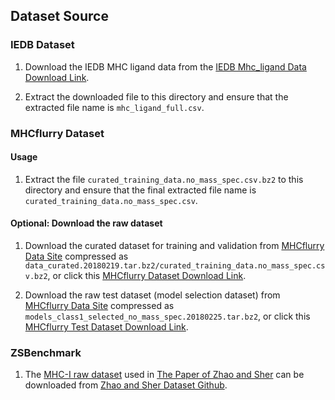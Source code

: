 ## Dataset Source

### IEDB Dataset
1. Download the IEDB MHC ligand data from the [IEDB Mhc_ligand Data Download Link](https://www.iedb.org/downloader.php?file_name=doc/mhc_ligand_full_single_file.zip).

2. Extract the downloaded file to this directory and ensure that the extracted file name is `mhc_ligand_full.csv`.

### MHCflurry Dataset

#### Usage
1. Extract the file `curated_training_data.no_mass_spec.csv.bz2` to this directory and ensure that the final extracted file name is `curated_training_data.no_mass_spec.csv`.

#### Optional: Download the raw dataset
1. Download the curated dataset for training and validation from [MHCflurry Data Site](https://data.mendeley.com/datasets/8pz43nvvxh/1) compressed as `data_curated.20180219.tar.bz2/curated_training_data.no_mass_spec.csv.bz2`, or click this [MHCflurry Dataset Download Link](https://data.mendeley.com/public-files/datasets/8pz43nvvxh/files/1f2a42bb-9393-4442-b501-270d500dab37/file_downloaded).

2. Download the raw test dataset (model selection dataset) from [MHCflurry Data Site](https://data.mendeley.com/datasets/8pz43nvvxh/1) compressed as `models_class1_selected_no_mass_spec.20180225.tar.bz2`, or click this [MHCflurry Test Dataset Download Link](https://data.mendeley.com/public-files/datasets/8pz43nvvxh/files/44cc86f1-6452-4445-bf40-0121cb67221d/file_downloaded).

### ZSBenchmark
1. The [MHC-I raw dataset](https://doi.org/10.1371/journal.pcbi.1006457.s001) used in [The Paper of Zhao and Sher](https://journals.plos.org/ploscompbiol/article?id=10.1371/journal.pcbi.1006457) can be downloaded from [Zhao and Sher Dataset Github](https://github.com/juvejones/MHC_Benchmarking_PLoS_CompBio_Data/tree/master/raw_data/9mer).
